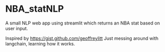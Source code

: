 # NBA_statNLP
A small NLP web app using streamlit which returns an NBA stat based on user input.

Inspired by https://gist.github.com/geoffreylitt
Just messing around with langchain, learning how it works.
